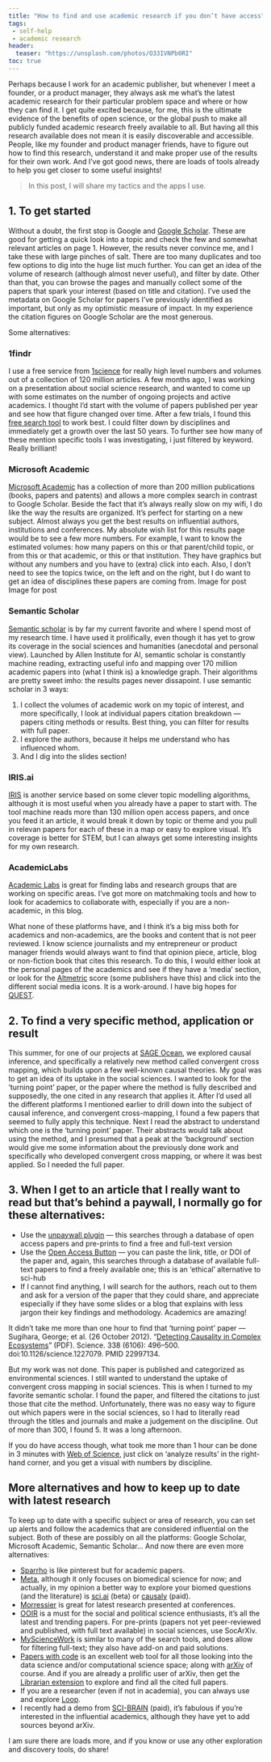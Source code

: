 ```yaml
---
title: "How to find and use academic research if you don’t have access"
tags:
 - self-help
 - academic research
header:
  teaser: "https://unsplash.com/photos/O33IVNPb0RI"
toc: true
---  
```


Perhaps because I work for an academic publisher, but whenever I meet a founder, or a product manager, they always ask me what’s the latest academic research for their particular problem space and where or how they can find it. I get quite excited because, for me, this is the ultimate evidence of the benefits of open science, or the global push to make all publicly funded academic research freely available to all. But having all this research available does not mean it is easily discoverable and accessible. People, like my founder and product manager friends, have to figure out how to find this research, understand it and make proper use of the results for their own work. And I’ve got good news, there are loads of tools already to help you get closer to some useful insights!

> In this post, I will share my tactics and the apps I use.

## 1. To get started

Without a doubt, the first stop is Google and [Google Scholar](https://scholar.google.com/). These are good for getting a quick look into a topic and check the few and somewhat relevant articles on page 1. However, the results never convince me, and I take these with large pinches of salt. There are too many duplicates and too few options to dig into the huge list much further. You can get an idea of the volume of research (although almost never useful), and filter by date. Other than that, you can browse the pages and manually collect some of the papers that spark your interest (based on title and citation). I’ve used the metadata on Google Scholar for papers I’ve previously identified as important, but only as my optimistic measure of impact. In my experience the citation figures on Google Scholar are the most generous.

Some alternatives:

### 1findr

I use a free service from [1science](https://www.1science.com/about-us-2/) for really high level numbers and volumes out of a collection of 120 million articles. A few months ago, I was working on a presentation about social science research, and wanted to come up with some estimates on the number of ongoing projects and active academics. I thought I’d start with the volume of papers published per year and see how that figure changed over time. After a few trials, I found this [free search tool](https://1findr.1science.com/search?query=domain%3A%28%22Economic%20%26%20Social%20Sciences%22%20OR%20%22Arts%20%26%20Humanities%22%29) to work best. I could filter down by disciplines and immediately get a growth over the last 50 years. To further see how many of these mention specific tools I was investigating, i just filtered by keyword. Really brilliant!


### Microsoft Academic

[Microsoft Academic](https://academic.microsoft.com/home) has a collection of more than 200 million publications (books, papers and patents) and allows a more complex search in contrast to Google Scholar. Beside the fact that it’s always really slow on my wifi, I do like the way the results are organized. It’s perfect for starting on a new subject. Almost always you get the best results on influential authors, institutions and conferences. My absolute wish list for this results page would be to see a few more numbers. For example, I want to know the estimated volumes: how many papers on this or that parent/child topic, or from this or that academic, or this or that institution. They have graphics but without any numbers and you have to (extra) click into each. Also, I don’t need to see the topics twice, on the left and on the right, but I do want to get an idea of disciplines these papers are coming from.
Image for post
Image for post

### Semantic Scholar

[Semantic scholar](http://semanticscholar.com/) is by far my current favorite and where I spend most of my research time. I have used it prolifically, even though it has yet to grow its coverage in the social sciences and humanities (anecdotal and personal view). Launched by Allen Institute for AI, semantic scholar is constantly machine reading, extracting useful info and mapping over 170 million academic papers into (what I think is) a knowledge graph. Their algorithms are pretty sweet imho: the results pages never dissapoint. I use semantic scholar in 3 ways:

   1. I collect the volumes of academic work on my topic of interest, and more specifically, I look at individual papers citation breakdown — papers citing methods or results. Best thing, you can filter for results with full paper.
   2. I explore the authors, because it helps me understand who has influenced whom.
   3. And I dig into the slides section!

### IRIS.ai

[IRIS](http://iris.ai/) is another service based on some clever topic modelling algorithms, although it is most useful when you already have a paper to start with. The tool machine reads more than 130 million open access papers, and once you feed it an article, it would break it down by topic or theme and you pull in relevan papers for each of these in a map or easy to explore visual. It’s coverage is better for STEM, but I can always get some interesting insights for my own research.


### AcademicLabs

[Academic Labs](https://www.academiclabs.co/) is great for finding labs and research groups that are working on specific areas. I’ve got more on matchmaking tools and how to look for academics to collaborate with, especially if you are a non-academic, in this blog.

What none of these platforms have, and I think it’s a big miss both for academics and non-academics, are the books and content that is not peer reviewed. I know science journalists and my entrepreneur or product manager friends would always want to find that opinion piece, article, blog or non-fiction book that cites this research. To do this, I would either look at the personal pages of the academics and see if they have a ‘media’ section, or look for the [Altmetric](https://www.altmetric.com/) score (some publishers have this) and click into the different social media icons. It is a work-around. I have big hopes for [QUEST](http://questproject.eu/about/).


## 2. To find a very specific method, application or result

This summer, for one of our projects at [SAGE Ocean](https://ocean.sagepub.com/), we explored causal inference, and specifically a relatively new method called convergent cross mapping, which builds upon a few well-known causal theories. My goal was to get an idea of its uptake in the social sciences. I wanted to look for the ‘turning point’ paper, or the paper where the method is fully described and supposedly, the one cited in any research that applies it. After I’d used all the different platforms I mentioned earlier to drill down into the subject of causal inference, and convergent cross-mapping, I found a few papers that seemed to fully apply this technique. Next I read the abstract to understand which one is the ‘turning point’ paper. Their abstracts would talk about using the method, and I presumed that a peak at the ‘background’ section would give me some information about the previously done work and specifically who developed convergent cross mapping, or where it was best applied. So I needed the full paper.

## 3. When I get to an article that I really want to read but that’s behind a paywall, I normally go for these alternatives:

   - Use the [unpaywall plugin](https://unpaywall.org/) — this searches through a database of open access papers and pre-prints to find a free and full-text version
   - Use the [Open Access Button](https://openaccessbutton.org/) — you can paste the link, title, or DOI of the paper and, again, this searches through a database of available full-text papers to find a freely available one; this is an ‘ethical’ alternative to sci-hub
   - If I cannot find anything, I will search for the authors, reach out to them and ask for a version of the paper that they could share, and appreciate especially if they have some slides or a blog that explains with less jargon their key findings and methodology. Academics are amazing!

It didn’t take me more than one hour to find that ‘turning point’ paper — Sugihara, George; et al. (26 October 2012). “[Detecting Causality in Complex Ecosystems](http://www.uvm.edu/~cdanfort/csc-reading-group/sugihara-causality-science-2012.pdf)” (PDF). Science. 338 (6106): 496–500. doi:10.1126/science.1227079. PMID 22997134.

But my work was not done. This paper is published and categorized as environmental sciences. I still wanted to understand the uptake of convergent cross mapping in social sciences. This is when I turned to my favorite semantic scholar. I found the paper, and filtered the citations to just those that cite the method. Unfortunately, there was no easy way to figure out which papers were in the social sciences, so I had to literally read through the titles and journals and make a judgement on the discipline. Out of more than 300, I found 5. It was a long afternoon.

If you do have access though, what took me more than 1 hour can be done in 3 minutes with [Web of Science](https://www.webofknowledge.com/), just click on ‘analyze results’ in the right-hand corner, and you get a visual with numbers by discipline.

## More alternatives and how to keep up to date with latest research

To keep up to date with a specific subject or area of research, you can set up alerts and follow the academics that are considered influential on the subject. Both of these are possibly on all the platforms: Google Scholar, Microsoft Academic, Semantic Scholar… And now there are even more alternatives:

   - [Sparrho](https://www.sparrho.com/) is like pinterest but for academic papers.
   - [Meta](https://www.meta.org/), although it only focuses on biomedical science for now; and actually, in my opinion a better way to explore your biomed questions (and the literature) is [sci.ai](https://sci.ai/) (beta) or [causaly](https://www.causaly.com/) (paid).
   - [Morressier](https://www.morressier.com/) is great for latest research presented at conferences.
   - [OOIR](https://ooir.org/) is a must for the social and political science enthusiasts, it’s all the latest and trending papers. For pre-prints (papers not yet peer-reviewed and published, with full text available) in social sciences, use SocArXiv.
   - [MyScienceWork](https://www.mysciencework.com/) is similar to many of the search tools, and does allow for filtering full-text; they also have add-on and paid solutions.
   - [Papers with code](https://paperswithcode.com/) is an excellent web tool for all those looking into the data science and/or computational science space; along with [arXiv](https://arxiv.org/) of course. And if you are already a prolific user of arXiv, then get the [Librarian extension](https://fermatslibrary.com/librarian) to explore and find all the cited full papers.
   - If you are a researcher (even if not in academia), you can always use and explore [Loop](https://loop.frontiersin.org/).
   - I recently had a demo from [SCI-BRAIN](https://sci-brain.com/) (paid), it’s fabulous if you’re interested in the influential academics, although they have yet to add sources beyond arXiv.

I am sure there are loads more, and if you know or use any other exploration and discovery tools, do share!